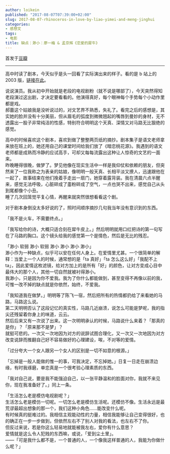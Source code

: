 ```yaml
---
author: loikein
published: "2017-08-07T07:39:00+02:00"
slug: 2017-08-07-rhinoceros-in-love-by-liao-yimei-and-meng-jinghui
categories:
- 感想文
tags:
- 电影
title: 缺点：渺小：廖一梅 & 孟京辉《恋爱的犀牛》
---
```

首发于[豆瓣](https://www.douban.com/location/drama/review/8731582/)  

***

高中时读了剧本，今天似乎是头一回看了实际演出来的样子。看的是 b 站上的
2003 版，[链接在此](https://www.bilibili.com/video/av4282934/)。  
  
说说演员。我从初中开始就是老段的电视剧粉（就不说是哪部了），今天突然得知老段演过这出剧，才决定要看看的。他演得真好，每个眼神每个手势每个小动作里都是戏。  
郝蕾这个姑娘我是没听说过的，对文艺界不熟悉，失礼了。看完之后的感想是，其实她的脸并没有十分美丽，但从眉毛的弧度到微微翘起的嘴唇到曼妙的身材，无不透露出一股子非常纯洁的性感，特别符合明明这个天真、深情又对马路无比狠绝的感觉。  
  
高中的时候喜欢这个剧本，喜欢到做了整整两页纸的摘抄。剧本集子是语文老师拿来放在班上的，她还用自己的课堂时间给我们放了《暗恋桃花源》。我遇到的语文老师都是成熟而冷静的应试高手，可却又每每流露出这种让人惊奇的文艺的一面来。  
昨晚睡得很晚，做梦了。梦见他像在现实生活中一样是我仰仗和依赖的朋友，但突然来了一位我称之为表亲的姑娘，像明明一般天真、长相平淡又撩人，迅速跟他在一起了，故事结束在他们挽着手走出一扇门，她穿着露背装。我在清晨六点半醒来，感觉无法呼吸，心脏碎成了齑粉碎成了空气，一点也哭不出来，感觉自己从头到尾都像个小丑。  
睡了几次回笼觉平复心情，再醒来就突然很想看看这个剧。  
  
对于剧本身倒没太多好说的了，照时间顺序摘抄几句我当年没有意识到的东西。  
  
「我不是火车，不需要终点。」  
  
「我写给你的诗，大概只适合刻在犀牛皮上。」然后明明就用口红把诗的第一句写在了马路的胸口。这个镜头给我的感觉第一个是情色，然后是无比的残忍。  
  
「渺小 软弱 渺小 软弱 渺小 渺小 渺小 渺小」  
渺小作为一种缺点，似乎可以安在任何人身上。在爱情里尤甚。一个很简单的解释：当爱上一个人的时候，通常想的是「ta 真好」「ta 怎么这么好」「我配不上 ta」，因此爱情这枚滤镜，给对方加上的是所有「好」的颜色，让对方变成心目中最伟大的那个人，其他一切自然就被衬得渺小。  
我渺小，只是因为你不爱我。我为了你什么都能做到，甚至变得不再像以前的我，可惟一改不掉的缺点就是你依然，始终，不爱我。  
  
「我知道我在做梦。」明明等了陈飞一宿，然后把所有的热情都扔给了来看她的马路，马路这么说。  
第二天明明否认了这段记忆的真实性，马路几近崩溃，说怎么可能是梦呢，我的指尖还残留着你身上的味道，云云。  
然后后来又有一次说了出来。这一次明明承认的时候，马路说什么来着？「那真的是你」？「原来那不是梦」？  
就挺可悲的。一次又一次地因为对方的说辞试图合理化，又一次又一次地因为对方改变说辞而推翻自己好不容易做好的心理建设，唉，不对等的爱情。  
  
「过分夸大一个女人跟另一个女人的区别是一切不如意的根源。」  
  
「忘掉是一般人能做的惟一的事，可我决定，不忘掉她。」日复一日走在崩溃边缘，有时我琢磨，单恋真是一个很考验心理素质的东西。  
  
「我对自己说，要是我不能强迫自己，以一张平静温和的脸面对你，我就不来见你，现在我准备好了。」同上一条。  
  
「生活怎么老是模仿电视剧呢？」  
生活怎么老是模仿一切呢。一切怎么老是模仿生活呢。还模仿不像。生活永远是最荒谬最超出想象的那一个，我们这种小角色……能改变什么呢。  
有时候真的挺难过的。我相信主观能动性的力量，相信我能够让自己变得很好，也的确正在一步一步做到，但依然左右不了别人对我的看法，也左右不了你。  
但反过来说，若是你这么轻易地就能被我左右，爱你有什么意思？  
爱情就是这么令人犯贱的东西嘛，或说，「爱到尘土里」。  
——「可是我什么都不是，一个普通的人，一个像我这样普通的人，我能为你做什么呢？」

